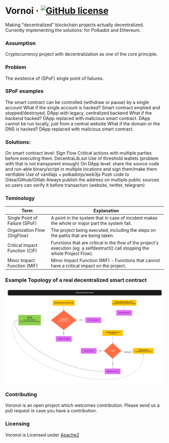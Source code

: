 # Vornoi &middot; [![GitHub license](https://img.shields.io/badge/license-GPL3%2FApache2-blue)](https://github.com/Qrucial/voronoi/blob/main/LICENSE)
Making "decentralized" blockchain projects actually decentralized. Currently implementing the solutions: for Polkadot and Ethereum. 

### Assumption
Cryptocurrency project with decentralization as one of the core principle.

### Problem
The existence of (SPoF) single point of failures.

### SPoF examples
The smart contract can be controlled (withdraw or pause) by a single account
What if the single account is hacked? Smart contract emptied and stopped/destroyed.
DApp with legacy, centralized backend
What if the backend hacked? DApp replaced with malicious smart contract.
DApp cannot be run locally, just from a central website
What if the domain or the DNS is hacked? DApp replaced with malicious smart contract.

### Solutions:
On smart contract level: Sign Flow Critical actions with multiple parties before executing them.
DecentraLib.sol
Use of threshold wallets (problem with that is not transparent enough)
On DApp level: share the source code and run-able binary/script in multiple locations and sign them/make them verifiable
Use of vanillajs + polkadotjs/web3js
Push code to Gitea/Github/Gitlab
Always publish the address on multiple public sources so users can verify it before transaction (website, twitter, telegram)

### Teminology

| Term | Explanation |
| ------ | ------ |
| Single Point of Failure (SPoF)  |A point in the system that in case of incident makes the whole or major part the system fail. |
| Organization Flow (OrgFlow) | The project being executed, including the steps on the paths that are being taken. |
| Critical Impact Function (CIF) | Functions that are critical in the flow of the project's execution (eg. a selfdestruct() call stopping the whole Project Flow). |
| Minor Impact Function (MIF) | Minor Impact Function (MIF) - Functions that cannot have a critical impact on the project. |


### Example Topology of a real decentralized smart contract
![Decentralized Organization](/images/DecentraLibExample.jpg)

### Contributing
Voronoi is an open project which welcomes contribution. Please send us a pull request in case you have a contribution.

### Licensing
Voronoi is Licensed under [Apache2](https://github.com/Qrucial/voronoi/blob/main/LICENSE)
